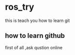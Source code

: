 # ros_try
this is teach you how to learn git





## how to learn github
first of all ,ask qustion online
